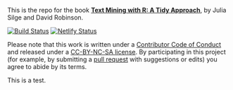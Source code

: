 This is the repo for the book [**Text Mining with R: A Tidy Approach**](http://tidytextmining.com/), by Julia Silge and David Robinson.

[![Build Status](https://github.com/dgrtwo/tidy-text-mining/workflows/bookdown/badge.svg)](https://github.com/dgrtwo/tidy-text-mining/actions)
[![Netlify Status](https://api.netlify.com/api/v1/badges/2e9741eb-97a9-4d49-949e-1d668735d836/deploy-status)](https://app.netlify.com/sites/tidy-text-mining/deploys)

Please note that this work is written under a [Contributor Code of Conduct](CONDUCT.md) and released under a [CC-BY-NC-SA license](https://creativecommons.org/licenses/by-nc-sa/3.0/us/). By participating in this project (for example, by submitting a [pull request](https://github.com/dgrtwo/tidy-text-mining/issues) with suggestions or edits) you agree to abide by its terms.

This is a test.
